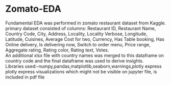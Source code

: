 # Zomato-EDA
Fundamental EDA was performed in zomato restaurant dataset from Kaggle.
primary dataset consisted of columns:
Restaurant ID, Restaurant Name, Country Code, City, Address,
       Locality, Locality Verbose, Longitude, Latitude, Cuisines,
       Average Cost for two, Currency, Has Table booking,
       Has Online delivery, Is delivering now, Switch to order menu,
       Price range, Aggregate rating, Rating color, Rating text,
       Votes.<br>
An additional xlsx file with country names was merged to this dataframe on country code and the final dataframe was used to derive insights.<br>
Libraries used:-numpy,pandas,matplotlib,seaborn,warnings,plotly express
plotly express visualizations which might not be visible on jupyter file, is included in pdf file
       
